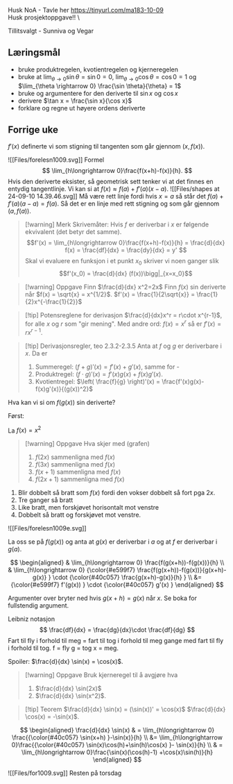 Husk NoA - Tavle her https://tinyurl.com/ma183-10-09 \
Husk prosjektoppgave!! \

Tillitsvalgt - Sunniva og Vegar
## Læringsmål

- bruke produktregelen, kvotientregelen og kjerneregelen
- bruke at $\lim_{\theta \rightarrow 0}\sin \theta = \sin 0 = 0$, $\lim_{\theta \rightarrow 0}\cos \theta = \cos 0 = 1$ og $\lim_{\theta \rightarrow 0} \frac{\sin \theta}{\theta} = 1$ 
- bruke og argumentere for den deriverte til $\sin x$ og $\cos x$
- derivere $\tan x = \frac{\sin x}{\cos x}$ 
- forklare og regne ut høyere ordens deriverte 



## Forrige uke

$f'(x)$ definerte vi som stigning til tangenten som går gjennom $(x,f(x))$.

![[Files/forelesn1009.svg]]
Formel
$$
\lim_{h\longrightarrow  0}\frac{f(x+h)-f(x)}{h}.
$$
Hvis den deriverte eksister, så geometrisk sett tenker vi at det finnes en entydig tangentlinje. Vi kan si at 
$f(x) \approx f(a)+f'(a)(x-a)$.
![[Files/shapes at 24-09-10 14.39.46.svg]]
Må være rett linje fordi hvis $x=a$ så står det $f(a)+f'(a)(a-a) = f(a)$. Så det er en linje med rett stigning og som går gjennom $(a,f(a))$. 

> [!warning] Merk 
> Skrivemåter:
> Hvis $f$ er deriverbar i $x$ er følgende ekvivalent (det betyr det samme). 
> $$f'(x) = \lim_{h\longrightarrow  0}\frac{f(x+h)-f(x)}{h} = \frac{d}{dx} f(x) = \frac{df}{dx} = \frac{dy}{dx} = y' $$
> Skal vi evaluere en funksjon i et punkt $x_0$ skriver vi noen ganger slik
> $$f'(x_0) = \frac{d}{dx} (f(x))\bigg|_{x=x_0}$$

> [!warning] Oppgave 
> Finn
> $\frac{d}{dx} x^2=2x$
> Finn $f(x)$ sin deriverte når $f(x) = \sqrt{x} = x^{1/2}$. $f'(x) = \frac{1}{2\sqrt{x}} = \frac{1}{2}x^{-\frac{1}{2}}$ 

> [!tip] Potensreglene for derivasjon
> $\frac{d}{dx}x^r =  r\cdot x^{r-1}$,
>for alle $x$ og $r$ som "gir mening".
>Med andre ord: $f(x) = x^r$ så er $f'(x) = rx^{r-1}$. 

> [!tip] Derivasjonsregler, teo 2.3.2-2.3.5
> Anta at $f$ og $g$ er deriverbare i $x$. Da er
> 1. Summeregel: $(f+g)'(x) = f'(x)+g'(x)$, samme for -
> 2. Produktregel: $(f \cdot g)'(x) = f'(x)g(x)+f(x)g'(x)$. 
> 3. Kvotientregel: $\left( \frac{f}{g} \right)'(x) = \frac{f'(x)g(x)-f(x)g'(x)}{(g(x))^2}$

Hva kan vi si om $f(g(x))$ sin deriverte? 

Først:

La $f(x) = x^2$

> [!warning] Oppgave 
> Hva skjer med (grafen)
> 1. $f(2x)$ sammenligna med $f(x)$
> 2. $f(3x)$ sammenligna med $f(x)$
> 3. $f(x+1)$ sammenligna med $f(x)$
> 4. $f(2x+1)$ sammenligna med $f(x)$

1. Blir dobbelt så bratt som $f(x)$ fordi den vokser dobbelt så fort pga $2x$. 
2. Tre ganger så bratt
3. Like bratt, men forskjøvet horisontalt mot venstre
4. Dobbelt så bratt og forskjøvet mot venstre. 

![[Files/forelesn1009e.svg]]

La oss se på $f(g(x))$ og anta at $g(x)$ er deriverbar i $a$ og at $f$ er deriverbar i $g(a)$. 

$$
\begin{aligned} 
  & \lim_{h\longrightarrow  0} \frac{f(g(x+h))-f(g(x))}{h} \\ & \lim_{h\longrightarrow  0} {\color{#e599f7} \frac{f(g(x+h))-f(g(x))}{g(x+h)-g(x)} } \cdot {\color{#40c057} \frac{g(x+h)-g(x)}{h}  } \\ &= {\color{#e599f7} f'(g(x)) } \cdot {\color{#40c057} g'(x) }
\end{aligned} 
$$

Argumenter over bryter ned hvis $g(x+h) = g(x)$ når $x$. Se boka for fullstendig argument.

Leibniz notasjon
$$
\frac{df}{dx} = \frac{dg}{dx}\cdot \frac{df}{dg}
$$
Fart til fly i forhold til meg = fart til tog i forhold til meg gange med fart til fly i forhold til tog. 
f = fly
g = tog
x = meg. 

Spoiler: $\frac{d}{dx} \sin(x) = \cos(x)$.
> [!warning] Oppgave 
> Bruk kjerneregel til å avgjøre hva
> 1. $\frac{d}{dx} \sin(2x)$
> 2. $\frac{d}{dx} \sin(x^2)$.



> [!tip] Teorem
> $\frac{d}{dx} \sin(x) = (\sin(x))' = \cos(x)$
> $\frac{d}{dx} \cos(x) = -\sin(x)$.
> 

$$
\begin{aligned} 
  \frac{d}{dx} \sin(x) & = \lim_{h\longrightarrow  0} \frac{{\color{#40c057} \sin(x+h) }-\sin(x)}{h} \\ &= \lim_{h\longrightarrow  0}\frac{{\color{#40c057} \sin(x)\cos(h)+\sin(h)\cos(x)  }- \sin(x)}{h} \\
  & = \lim_{h\longrightarrow  0}\frac{\sin(x)(\cos(h)-1) +\cos(x)\sin(h)}{h}
\end{aligned} 
$$

![[Files/for1009.svg]]
Resten på torsdag
